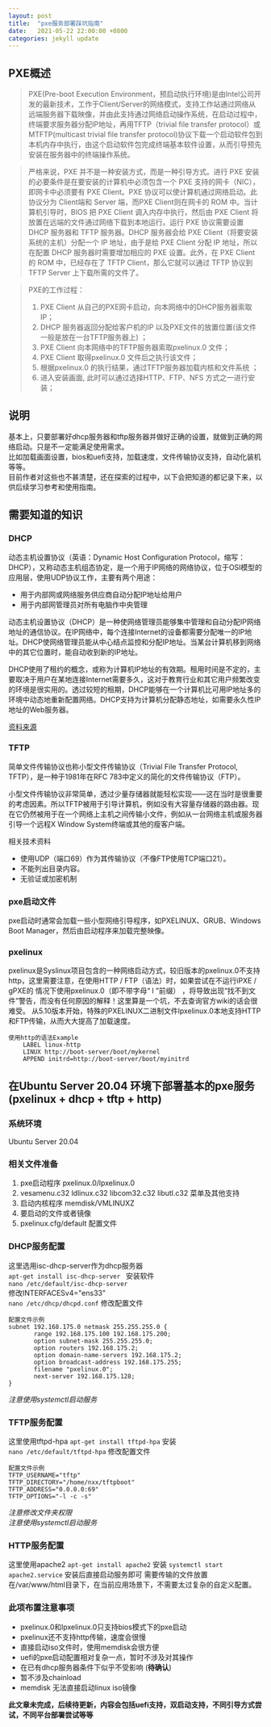 ```yaml
---
layout: post
title:  "pxe服务部署踩坑指南"
date:   2021-05-22 22:00:00 +0800
categories: jekyll update
---
```

## PXE概述
> PXE(Pre-boot Execution Environment，预启动执行环境)是由Intel公司开发的最新技术，工作于Client/Server的网络模式，支持工作站通过网络从远端服务器下载映像，并由此支持通过网络启动操作系统，在启动过程中，终端要求服务器分配IP地址，再用TFTP（trivial file transfer protocol）或MTFTP(multicast trivial file transfer protocol)协议下载一个启动软件包到本机内存中执行，由这个启动软件包完成终端基本软件设置，从而引导预先安装在服务器中的终端操作系统。

> 严格来说，PXE 并不是一种安装方式，而是一种引导方式。进行 PXE 安装的必要条件是在要安装的计算机中必须包含一个 PXE 支持的网卡（NIC），即网卡中必须要有 PXE Client。PXE 协议可以使计算机通过网络启动。此协议分为 Client端和 Server 端，而PXE Client则在网卡的 ROM 中。当计算机引导时，BIOS 把 PXE Client 调入内存中执行，然后由 PXE Client 将放置在远端的文件通过网络下载到本地运行。运行 PXE 协议需要设置 DHCP 服务器和 TFTP 服务器。DHCP 服务器会给 PXE Client（将要安装系统的主机）分配一个 IP 地址，由于是给 PXE Client 分配 IP 地址，所以在配置 DHCP 服务器时需要增加相应的 PXE 设置。此外，在 PXE Client 的 ROM 中，已经存在了 TFTP Client，那么它就可以通过 TFTP 协议到 TFTP Server 上下载所需的文件了。

> PXE的工作过程：
> 1. PXE Client 从自己的PXE网卡启动，向本网络中的DHCP服务器索取IP；
> 2. DHCP 服务器返回分配给客户机的IP 以及PXE文件的放置位置(该文件一般是放在一台TFTP服务器上) ；
> 3. PXE Client 向本网络中的TFTP服务器索取pxelinux.0 文件；
> 4. PXE Client 取得pxelinux.0 文件后之执行该文件；
> 5. 根据pxelinux.0 的执行结果，通过TFTP服务器加载内核和文件系统 ；
> 6. 进入安装画面, 此时可以通过选择HTTP、FTP、NFS 方式之一进行安装；

## 说明
基本上，只要部署好dhcp服务器和tftp服务器并做好正确的设置，就做到正确的网络启动。只是不一定能满足使用需求。  
比如加载画面设置，bios和uefi支持，加载速度，文件传输协议支持，自动化装机等等。  
目前作者对这些也不甚清楚，还在探索的过程中，以下会把知道的都记录下来，以供后续学习参考和使用指南。

## 需要知道的知识
### DHCP
动态主机设置协议（英语：Dynamic Host Configuration Protocol，缩写：DHCP），又称动态主机组态协定，是一个用于IP网络的网络协议，位于OSI模型的应用层，使用UDP协议工作，主要有两个用途：
- 用于内部网或网络服务供应商自动分配IP地址给用户
- 用于内部网管理员对所有电脑作中央管理

动态主机设置协议（DHCP）是一种使网络管理员能够集中管理和自动分配IP网络地址的通信协议。在IP网络中，每个连接Internet的设备都需要分配唯一的IP地址。DHCP使网络管理员能从中心结点监控和分配IP地址。当某台计算机移到网络中的其它位置时，能自动收到新的IP地址。

DHCP使用了租约的概念，或称为计算机IP地址的有效期。租用时间是不定的，主要取决于用户在某地连接Internet需要多久，这对于教育行业和其它用户频繁改变的环境是很实用的。透过较短的租期，DHCP能够在一个计算机比可用IP地址多的环境中动态地重新配置网络。DHCP支持为计算机分配静态地址，如需要永久性IP地址的Web服务器。

[资料来源]("https://zh.wikipedia.org/wiki/%E5%8A%A8%E6%80%81%E4%B8%BB%E6%9C%BA%E8%AE%BE%E7%BD%AE%E5%8D%8F%E8%AE%AE" "Wiki-DHCP")


### TFTP
简单文件传输协议也称小型文件传输协议（Trivial File Transfer Protocol, TFTP），是一种于1981年在RFC 783中定义的简化的文件传输协议（FTP）。

小型文件传输协议非常简单，透过少量存储器就能轻松实现——这在当时是很重要的考虑因素。所以TFTP被用于引导计算机，例如没有大容量存储器的路由器。现在它仍然被用于在一个网络上主机之间传输小文件，例如从一台网络主机或服务器引导一个远程X Window System终端或其他的瘦客户端。

相关技术资料
- 使用UDP（端口69）作为其传输协议（不像FTP使用TCP端口21）。
- 不能列出目录内容。
- 无验证或加密机制

### pxe启动文件
pxe启动时通常会加载一些小型网络引导程序，如PXELINUX、GRUB、Windows Boot Manager，然后由启动程序来加载完整映像。
### pxelinux
pxelinux是Syslinux项目包含的一种网络启动方式，较旧版本的pxelinux.0不支持http，这里需要注意，在使用HTTP / FTP（语法）时，如果尝试在不运行iPXE / gPXE的 情况下使用pxelinux.0（即不带字母“ l ”前缀） ，将导致出现“找不到文件”警告，而没有任何原因的解释！这里算是一个坑，不去查询官方wiki的话会很难受。
从5.10版本开始，特殊的PXELINUX二进制文件lpxelinux.0本地支持HTTP和FTP传输，从而大大提高了加载速度。

``` 
使用http的语法Example  
    LABEL linux-http
    LINUX http://boot-server/boot/mykernel
    APPEND initrd=http://boot-server/boot/myinitrd

```

## 在Ubuntu Server 20.04 环境下部署基本的pxe服务 (pxelinux + dhcp + tftp + http)

### 系统环境
Ubuntu Server 20.04

### 相关文件准备
1. pxe启动程序 pxelinux.0/lpxelinux.0
2. vesamenu.c32 ldlinux.c32 libcom32.c32 libutl.c32 菜单及其他支持
3. 启动内核程序 memdisk/VMLINUXZ
4. 要启动的文件或者镜像
5. pxelinux.cfg/default 配置文件

### DHCP服务配置
这里选用isc-dhcp-server作为dhcp服务器  
`apt-get install isc-dhcp-server `  安装软件   
`nano /etc/default/isc-dhcp-server`  
修改INTERFACESv4="ens33"  
`nano /etc/dhcp/dhcpd.conf` 修改配置文件  

``` 
配置文件示例  
subnet 192.168.175.0 netmask 255.255.255.0 {
       range 192.168.175.100 192.168.175.200;
       option subnet-mask 255.255.255.0;
       option routers 192.168.175.2;
       option domain-name-servers 192.168.175.2;
       option broadcast-address 192.168.175.255;
       filename "pxelinux.0";
       next-server 192.168.175.128;
}
```
*注意使用systemctl启动服务*

### TFTP服务配置
这里使用tftpd-hpa
`apt-get install tftpd-hpa` 安装  
`nano /etc/default/tftpd-hpa` 修改配置文件  
```
配置文件示例
TFTP_USERNAME="tftp"
TFTP_DIRECTORY="/home/nxx/tftpboot"
TFTP_ADDRESS="0.0.0.0:69"
TFTP_OPTIONS="-l -c -s"
```
*注意修改文件夹权限*  
*注意使用systemctl启动服务*

### HTTP服务配置
这里使用apache2
`apt-get install apache2` 安装
`systemctl start apache2.service` 安装后直接启动服务即可
需要传输的文件放置在/var/www/html目录下，在当前应用场景下，不需要太过复杂的自定义配置。

### 此项布置注意事项
- pxelinux.0和lpxelinux.0只支持bios模式下的pxe启动
- pxelinux还不支持http传输，速度会很慢
- 直接启动iso文件时，使用memdisk会很方便
- uefi的pxe启动配置相对复杂一点，暂时不涉及对其操作
- 在已有dhcp服务器条件下似乎不受影响 (**待确认**)
- 暂不涉及chainload
- memdisk 无法直接启动linux iso镜像

**此文章未完成，后续待更新，内容会包括uefi支持，双启动支持，不同引导方式尝试，不同平台部署尝试等等**